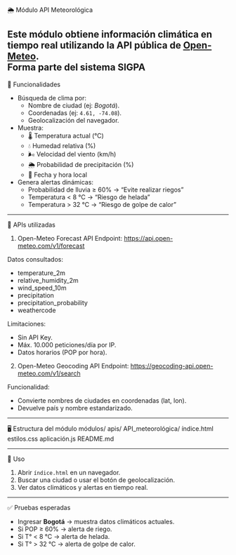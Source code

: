🌦️ Módulo API Meteorológica

Este módulo obtiene información climática en tiempo real utilizando la API pública de [Open-Meteo](https://open-meteo.com/).  
Forma parte del sistema SIGPA
---

📌 Funcionalidades
- Búsqueda de clima por:
  - Nombre de ciudad (ej: *Bogotá*).
  - Coordenadas (ej: `4.61, -74.08`).
  - Geolocalización del navegador.
- Muestra:
  - 🌡️ Temperatura actual (°C)
  - 💧 Humedad relativa (%)
  - 🌬️ Velocidad del viento (km/h)
  - 🌦️ Probabilidad de precipitación (%)
  - 📅 Fecha y hora local
- Genera alertas dinámicas:
  - Probabilidad de lluvia ≥ 60% → “Evite realizar riegos”
  - Temperatura < 8 °C → “Riesgo de helada”
  - Temperatura > 32 °C → “Riesgo de golpe de calor”

---

🔗 APIs utilizadas
1. Open-Meteo Forecast API
Endpoint:
https://api.open-meteo.com/v1/forecast

Datos consultados:
- temperature_2m
- relative_humidity_2m
- wind_speed_10m
- precipitation
- precipitation_probability
- weathercode

Limitaciones:
- Sin API Key.
- Máx. 10.000 peticiones/día por IP.
- Datos horarios (POP por hora).

 2. Open-Meteo Geocoding API
Endpoint:
https://geocoding-api.open-meteo.com/v1/search

Funcionalidad:
- Convierte nombres de ciudades en coordenadas (lat, lon).
- Devuelve país y nombre estandarizado.

---

🖥️ Estructura del módulo
módulos/
apis/
API_meteorológica/
índice.html
estilos.css
aplicación.js
README.md

---

🚀 Uso
1. Abrir `índice.html` en un navegador.  
2. Buscar una ciudad o usar el botón de geolocalización.  
3. Ver datos climáticos y alertas en tiempo real.  

---

✅ Pruebas esperadas
- Ingresar **Bogotá** → muestra datos climáticos actuales.  
- Si POP ≥ 60% → alerta de riego.  
- Si T° < 8 °C → alerta de helada.  
- Si T° > 32 °C → alerta de golpe de calor.  

